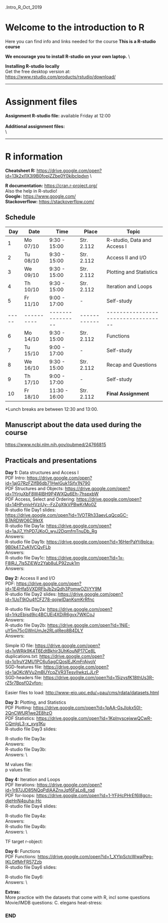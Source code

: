 .Intro_R_Oct_2019

# Welcome to the introduction to R

Here you can find info and links needed for the course
**This is a R-studio course**

**We encourage you to install R-studio on your own laptop.** \

**Installing R-studio locally**\
Get the free desktop version at:
https://www.rstudio.com/products/rstudio/download/


--------------------------------------------------------------------------------------
# Assignment files 

**Assignment R-studio file:** available Friday at 12:00 \
\
**Additional assignment files:** \
\


--------------------------------------------------------------------------------------

# R information

**Cheatsheet R:** https://drive.google.com/open?id=13k2xl1X3l9B0fopjZZbe0Y0kibcIpdxn \

**R documentation:** https://cran.r-project.org/ \
Also the help in R-studio! \
**Google:** https://www.google.com/ \
**Stackoverflow:** https://stackoverflow.com/ 

## Schedule

| Day | Date     | Time           | Place      | Topic                            |
|-----|----------|----------------|------------|----------------------------------|
| 1   | Mo 07/10 |  9:30 - 15:00  | Str. 2.112 | R-studio, Data and Access I      |
| 2   | Tu 08/10 |  9:30 - 15:00  | Str. 2.112 | Access II and I/O                |
| 3   | We 09/10 |  9:30 - 15:00  | Str. 2.112 | Plotting and Statistics          |
| 4   | Th 10/10 |  9:30 - 15:00  | Str. 2.112 | Iteration and Loops              |
| 5   | Fr 11/10 |  9:00 - 17:00  | - | Self-study			                  |
|-----|----------|----------------|------------|----------------------------------|
| 6   | Mo 14/10 |  9:30 - 15:00  | Str. 2.112 | Functions  			                |
| 7   | Tu 15/10 |  9:00 - 17:00  | - | Self-study		                    |
| 8   | We 16/10 |  9:30 - 15:00  | Str. 2.112 | Recap and Questions		          |
| 9   | Th 17/10 |  9:00 - 17:00  | - | Self-study		                    |
| 10  | Fr 18/10 |  11:30 - 16:00 | Str. 2.112 | **Final Assignment** 		        |


*Lunch breaks are between 12:30 and 13:00. 

## Manuscript about the data used during the course
https://www.ncbi.nlm.nih.gov/pubmed/24766815

## Practicals and presentations ###

**Day 1:** Data structures and Access I\
PDF Intro: https://drive.google.com/open?id=1ajG7RzFZIfB6db71HwlGuk1Sjfx1N790 \
PDF Structures and Objects: https://drive.google.com/open?id=1YirjuXbF8W4IBH9P4WXQu6Eh-7hspxbW \
PDF Access, Select and Ordering: https://drive.google.com/open?id=14HPvnjvHVziUy--FzZgXtkVPBwKrMo0Z \
R-studio file Day1 slides:  
https://drive.google.com/open?id=1VOTRh33aevLqQcqGC-B7ARDWO6C9lktX \
R-studio file Day1a: https://drive.google.com/open?id=1aJj7_YhPD7JKoO_wyJ2DqmfmTnuDb_Rg  \
Answers:  \
R-studio file Day1b: https://drive.google.com/open?id=16HerPaYtj9plca-9B0k4TZvA1VCQvFLb \
Answers:  \
R-studio file Day1c: https://drive.google.com/open?id=1x-F8lRJ_7ls5ZiEWz2Yab8uLP92zuk1m \
Answers: 
 

**Day 2:** Access II and I/O \
PDF: https://drive.google.com/open?id=1E4Hfa5VXDRFbJb2sQdh3PomwOZIiYY9M \
R-studio file Day2 slides:  https://drive.google.com/open?id=1UoT9iOu4fCFZ78-qojwIDanKsmKrRfnc

R-studio file Day2a: https://drive.google.com/open?id=1rkzEbjsd9ic4BCUEi4XDiR6gvx7WKCoJ \
Answers:  \
R-studio file Day2b: https://drive.google.com/open?id=1NiE-uY5m75cGWnUmJe2RLqlReo8B4DLY  \
Answers:  

Simple IO file: https://drive.google.com/open?id=1vWRjk9K4T6EdtBkhir3UhKouNP17Ce8L \
duplications.txt: https://drive.google.com/open?id=1o1ruY2MU1PC6u5agCQoslEJKmFrAjyoV \
SGD-features file: https://drive.google.com/open?id=1aOKcWVu2mBUYcqZVR3TesvIIwkzLJLrP \
SGD-headers file: https://drive.google.com/open?id=15jzysfK18thUs3R-rZ5r7BpsfO2vfon- 

Easier files to load:  http://www-eio.upc.edu/~pau/cms/rdata/datasets.html 

**Day 3:** Plotting, and Statistics \
PDF Plotting: https://drive.google.com/open?id=1pAA-GsJlokx50I-2QnCWfJR1we2E8hzO \
PDF Statistics: https://drive.google.com/open?id=1KplnyscejwwQCwR-CQmlgL3-x_xvg1Ku \
R-studio file Day3 slides:  

R-studio file Day3a: \
Answers: \
R-studio file Day3b: \
Answers: \

M values file: \
p values file: 

**Day 4:** Iteration and Loops \
PDF Iterations: https://drive.google.com/open?id=1r87JJD85NQqPdIAAZnxJqf6FaLp8_rqd \
PDF for-loops: https://drive.google.com/open?id=1-YFjHcPHrEf6l8gcn-djeHnN4puha-Hc \
R-studio file Day4 slides:

R-studio file Day4a: \
Answers: \
R-studio file Day4b: \
Answers: \

TF target r-object: 


**Day 6:** Functions \
PDF Functions: https://drive.google.com/open?id=1_XYlpSctcWwajPeg-IKLGtfMrFR57Zzb \
R-studio file Day6 slides:

R-studio file Day6: \
Answers: \


**Extras:** \
More practice with the datasets that come with R, incl some questions \
Movie/IMDB questions: 
C. elegans heat-stress:


### END
